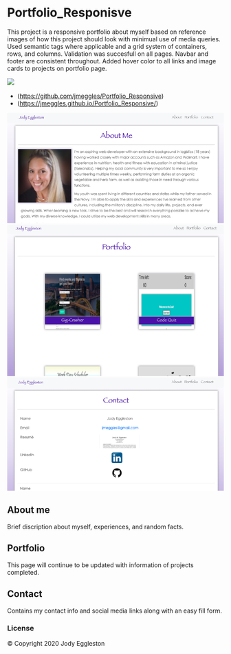 # Portfolio_Responisve

This project is a responsive portfolio about myself based on reference images of how this project should look with minimual use of media queries.  Used semantic tags where applicable and a grid system of containers, rows, and columns.  Validation was succesfull on all pages.  Navbar and footer are consistent throughout.  Added hover color to all links and image cards to projects on portfolio page.  

![](https://media.giphy.com/media/S6lrsgIY4MsEDcR1ZN/giphy.gif)

- (https://github.com/jmeggles/Portfolio_Responsive)
- (https://jmeggles.github.io/Portfolio_Responsive/)

<img src="./assets/images/screenshot.png" width=600>
<img src="./assets/images/screenshot2.png" width=600>
<img src="./assets/images/screenshot3.png" width=600>


## About me
Brief discription about myself, experiences, and random facts. 

## Portfolio
This page will continue to be updated with information of projects completed. 

## Contact
Contains my contact info and social media links along with an easy fill form.

### License
© Copyright 2020 Jody Eggleston

